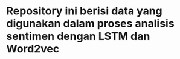 # Repository ini berisi data yang digunakan dalam proses analisis sentimen dengan LSTM dan Word2vec

